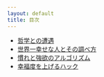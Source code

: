 ```yaml
---
layout: default
title: 目次
---
```


+ [哲学との遭遇](articles/encounter-with-philosophy.html)
+ [世界一幸せな人とその調べ方](articles/the-happiest-person.html)
+ [慣れと強欲のアルゴリズム](articles/algorithm-of-greed-and-being-used.html)
+ [幸福度を上げるハック](articles/hacky-ways-of-happiness.html)
